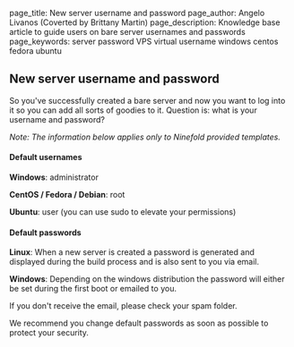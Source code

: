 page_title:       New server username and password
page_author:      Angelo Livanos (Coverted by Brittany Martin)
page_description: Knowledge base article to guide users on bare server usernames and passwords
page_keywords:    server password VPS virtual username windows centos fedora ubuntu

## New server username and password

So you've successfully created a bare server and now you want to log into it so you can add all sorts of goodies to it. Question is: what is your username and password?

_Note: The information below applies only to Ninefold provided templates._

#### Default usernames

__Windows__: administrator

__CentOS / Fedora / Debian__: root

__Ubuntu__: user (you can use sudo to elevate your permissions)

#### Default passwords

__Linux__: When a new server is created a password is generated and displayed during the build process and is also sent to you via email. 

__Windows__:  Depending on the windows distribution the password will either be set during the first boot or emailed to you.


If you don't receive the email, please check your spam folder. 

We recommend you change default passwords as soon as possible to protect your security.
